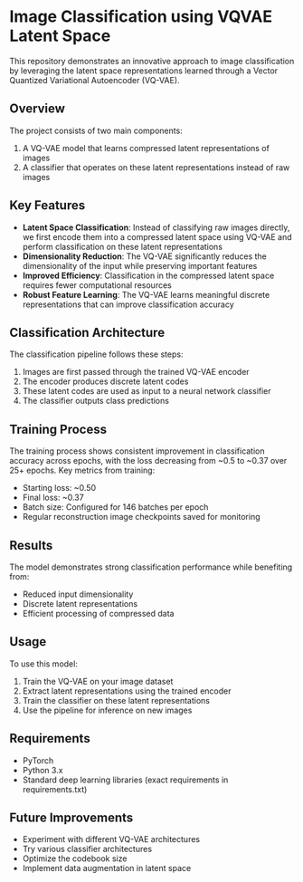 # Image Classification using VQVAE Latent Space

This repository demonstrates an innovative approach to image classification by leveraging the latent space representations learned through a Vector Quantized Variational Autoencoder (VQ-VAE).

## Overview

The project consists of two main components:
1. A VQ-VAE model that learns compressed latent representations of images
2. A classifier that operates on these latent representations instead of raw images

## Key Features

- **Latent Space Classification**: Instead of classifying raw images directly, we first encode them into a compressed latent space using VQ-VAE and perform classification on these latent representations
- **Dimensionality Reduction**: The VQ-VAE significantly reduces the dimensionality of the input while preserving important features
- **Improved Efficiency**: Classification in the compressed latent space requires fewer computational resources
- **Robust Feature Learning**: The VQ-VAE learns meaningful discrete representations that can improve classification accuracy

## Classification Architecture

The classification pipeline follows these steps:

1. Images are first passed through the trained VQ-VAE encoder
2. The encoder produces discrete latent codes
3. These latent codes are used as input to a neural network classifier
4. The classifier outputs class predictions

## Training Process

The training process shows consistent improvement in classification accuracy across epochs, with the loss decreasing from ~0.5 to ~0.37 over 25+ epochs. Key metrics from training:

- Starting loss: ~0.50
- Final loss: ~0.37
- Batch size: Configured for 146 batches per epoch
- Regular reconstruction image checkpoints saved for monitoring

## Results

The model demonstrates strong classification performance while benefiting from:
- Reduced input dimensionality
- Discrete latent representations
- Efficient processing of compressed data

## Usage

To use this model:

1. Train the VQ-VAE on your image dataset
2. Extract latent representations using the trained encoder
3. Train the classifier on these latent representations
4. Use the pipeline for inference on new images

## Requirements

- PyTorch
- Python 3.x
- Standard deep learning libraries (exact requirements in requirements.txt)

## Future Improvements

- Experiment with different VQ-VAE architectures
- Try various classifier architectures
- Optimize the codebook size
- Implement data augmentation in latent space
